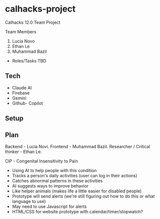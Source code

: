 # calhacks-project
Calhacks 12.0 Team Project

Team Members
1. Lucia Novo
2. Ethan Le
3. Muhammad Bazil
- Roles/Tasks TBD

## Tech
- Claude AI
- Firebase
- Gemini
- Github- Copilot 
## Setup

## Plan
Backend - Lucia Novi.
Frontend - Muhammad Bazil.
Researcher / Critical thinker - Ethan Le.

CIP - Congenital Insensitivity to Pain
- Using AI to help people with this condition
- Tracks a person's daily activities (user can log in their actions)
- Catches abnormal patterns in these activities
- AI suggests ways to improve behavior
- Like helper animals (makes life a little easier for disabled people)
- Prototype will send alerts (we're still figuring out how to do this or what language to use)
- May need to use Javascript for alerts
- HTML/CSS for website prototype with calendar/timer/stopwatch?

